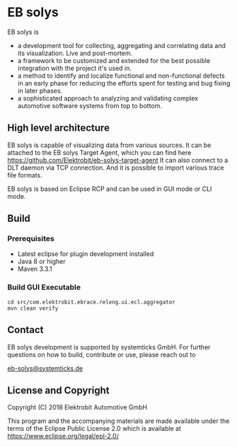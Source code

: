 # EB solys

EB solys is

* a development tool for collecting, aggregating and correlating data and its visualization. Live and post-mortem.
* a framework to be customized and extended for the best possible integration with the project it's used in.
* a method to identify and localize functional and non-functional defects in an early phase for reducing the efforts spent for testing and bug fixing in later phases.
* a sophisticated approach to analyzing and validating complex automotive software systems from top to bottom.

## High level architecture

EB solys is capable of visualizing data from various sources.
It can be attached to the EB solys Target Agent, which you can find here https://github.com/Elektrobit/eb-solys-target-agent
It can also connect to a DLT daemon via TCP connection.
And it is possible to import various trace file formats.

EB solys is based on Eclipse RCP and can be used in GUI mode or CLI mode.

## Build

### Prerequisites

* Latest eclipse for plugin development installed
* Java 8 or higher
* Maven 3.3.1

### Build GUI Executable

```
cd src/com.elektrobit.ebrace.releng.ui.ecl.aggregator
mvn clean verify
```

## Contact

EB solys development is supported by systemticks GmbH.
For further questions on how to build, contribute or use, please reach out to

eb-solys@systemticks.de

## License and Copyright

Copyright (C) 2018 Elektrobit Automotive GmbH

This program and the accompanying materials are made
available under the terms of the Eclipse Public License 2.0
which is available at https://www.eclipse.org/legal/epl-2.0/
